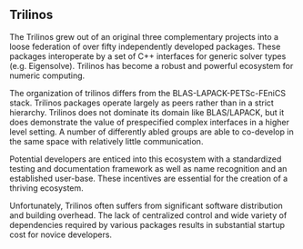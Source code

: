 
## Trilinos

The Trilinos grew out of an original three complementary projects into a loose federation of over fifty independently developed packages.  These packages interoperate by a set of C++ interfaces for generic solver types (e.g. Eigensolve).  Trilinos has become a robust and powerful ecosystem for numeric computing.

The organization of trilinos differs from the BLAS-LAPACK-PETSc-FEniCS stack. Trilinos packages operate largely as peers rather than in a strict hierarchy.  Trilinos does not dominate its domain like BLAS/LAPACK, but it does demonstrate the value of prespecified complex interfaces in a higher level setting.  A number of differently abled groups are able to co-develop in the same space with relatively little communication.


Potential developers are enticed into this ecosystem with a standardized testing and documentation framework as well as name recognition and an established user-base.  These incentives are essential for the creation of a thriving ecosystem.

Unfortunately, Trilinos often suffers from significant software distribution and building overhead.  The lack of centralized control and wide variety of dependencies required by various packages results in substantial startup cost for novice developers.
